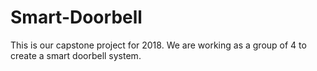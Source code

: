 # Smart-Doorbell
This is our capstone project for 2018. We are working as a group of 4 to create a smart doorbell system. 
